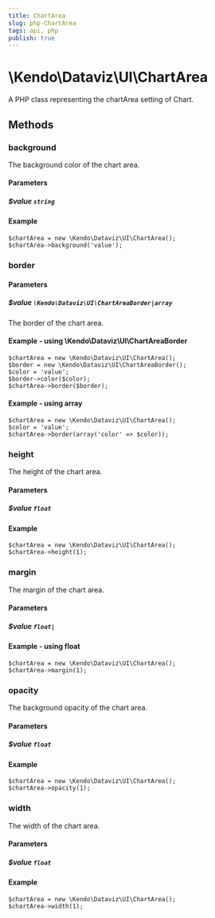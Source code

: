 ```yaml
---
title: ChartArea
slug: php-ChartArea
tags: api, php
publish: true
---
```


# \Kendo\Dataviz\UI\ChartArea

A PHP class representing the chartArea setting of Chart.


## Methods

### background
The background color of the chart area.
#### Parameters

##### $value `string`



#### Example 
    $chartArea = new \Kendo\Dataviz\UI\ChartArea();
    $chartArea->background('value');

### border

#### Parameters

##### $value `\Kendo\Dataviz\UI\ChartAreaBorder|array`

The border of the chart area.


#### Example - using \Kendo\Dataviz\UI\ChartAreaBorder

    $chartArea = new \Kendo\Dataviz\UI\ChartArea();
    $border = new \Kendo\Dataviz\UI\ChartAreaBorder();
    $color = 'value';
    $border->color($color);
    $chartArea->border($border);

#### Example - using array

    $chartArea = new \Kendo\Dataviz\UI\ChartArea();
    $color = 'value';
    $chartArea->border(array('color' => $color));

### height
The height of the chart area.
#### Parameters

##### $value `float`



#### Example 
    $chartArea = new \Kendo\Dataviz\UI\ChartArea();
    $chartArea->height(1);

### margin
The margin of the chart area.
#### Parameters

##### $value `float|`



#### Example  - using float
    $chartArea = new \Kendo\Dataviz\UI\ChartArea();
    $chartArea->margin(1);

### opacity
The background opacity of the chart area.
#### Parameters

##### $value `float`



#### Example 
    $chartArea = new \Kendo\Dataviz\UI\ChartArea();
    $chartArea->opacity(1);

### width
The width of the chart area.
#### Parameters

##### $value `float`



#### Example 
    $chartArea = new \Kendo\Dataviz\UI\ChartArea();
    $chartArea->width(1);

